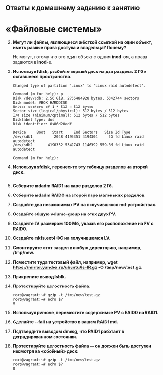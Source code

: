 

## Ответы к домашнему заданию к занятию
# «Файловые системы»

2. **Могут ли файлы, являющиеся жёсткой ссылкой на один объект, иметь разные права доступа и владельца? Почему?**

    Не могут, потому что это один объект с одним **inod**-ом, а права задаются в **inod**-е.

4. **Используя fdisk, разбейте первый диск на два раздела: 2 Гб и оставшееся пространство.**

    ```
    Changed type of partition 'Linux' to 'Linux raid autodetect'.

    Command (m for help): p
    Disk /dev/sdb: 2.56 GiB, 2735484928 bytes, 5342744 sectors
    Disk model: VBOX HARDDISK
    Units: sectors of 1 * 512 = 512 bytes
    Sector size (logical/physical): 512 bytes / 512 bytes
    I/O size (minimum/optimal): 512 bytes / 512 bytes
    Disklabel type: dos
    Disk identifier: 0x86d20edf

    Device     Boot   Start     End Sectors   Size Id Type
    /dev/sdb1          2048 4196351 4194304     2G fd Linux raid autodetect
    /dev/sdb2       4196352 5342743 1146392 559.8M fd Linux raid autodetect

    Command (m for help):
    ```

5. **Используя sfdisk, перенесите эту таблицу разделов на второй диск.**

    ```
    
    ```

6. **Соберите mdadm RAID1 на паре разделов 2 Гб.**

7. **Соберите mdadm RAID0 на второй паре маленьких разделов.**

8. **Создайте два независимых PV на получившихся md-устройствах.**

9. **Создайте общую volume-group на этих двух PV.**

10. **Создайте LV размером 100 Мб, указав его расположение на PV с RAID0.**

11. **Создайте mkfs.ext4 ФС на получившемся LV.**

12. **Смонтируйте этот раздел в любую директорию, например, /tmp/new.**

13. **Поместите туда тестовый файл, например, wget https://mirror.yandex.ru/ubuntu/ls-lR.gz -O /tmp/new/test.gz.**

14. **Прикрепите вывод lsblk.**

15. **Протестируйте целостность файла:**
    ```
    root@vagrant:~# gzip -t /tmp/new/test.gz
    root@vagrant:~# echo $?
    0
    ```

16. **Используя pvmove, переместите содержимое PV с RAID0 на RAID1.**

17. **Сделайте --fail на устройство в вашем RAID1 md.**

18. **Подтвердите выводом dmesg, что RAID1 работает в деградированном состоянии.**

19. **Протестируйте целостность файла — он должен быть доступен несмотря на «сбойный» диск:**
    ```
    root@vagrant:~# gzip -t /tmp/new/test.gz
    root@vagrant:~# echo $?
    0
    ```
